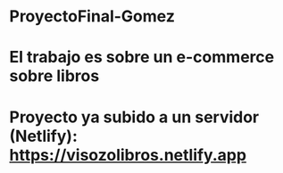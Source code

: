 # ProyectoFinal-Gomez
# El trabajo es sobre un e-commerce sobre libros
# Proyecto ya subido a un servidor (Netlify): https://visozolibros.netlify.app